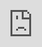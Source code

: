 ```yaml
---
layout: post
date:   2020-04-30
image: "/conflict_urbanism_sp2020/images/extractive_moz/ExtractiveUrbanism_Sites.jpg"
title:  "Extractive Urbanism: Social and Territorial Fragmentation in Mozambibque's Energy Extraction Landscape"
author: "Annie Wu, Chris Zheng, Ting Zhang, Zhou Wu"
---
```

Mozambique’s booming extractive industries have spurred the country’s making of modernity in the post civil war era. Through the lens of urbanism - urban development, foreign investments, infrastructure construction, settlements and resettlements, etc. - this project looks at how the extractive boom is building the country’s economy while characterizing it with spatial and socio economic fragmentation across the national territory.

#### **Introduction**  

The conflict this project addresses is extractive urbanism, a model for the development of new cities. Many places rich in natural resources have reaped great benefits by simply exploiting and exporting themselves. Urban construction of these places is aiming to reinforce this low-cost money-making cycle, called extractive urbanism.

Africa’s urban population will almost triple in the coming 35 years, with more than 1.3 billion Africans living in cities by 2050. But the initial driving force of these urban growths is more a desire to find a fiscal reservoir from external capital than a natural increasing demand. And it is in this particular development form of foreign investment orientation that African cities are rising from the ground up. Mozambique is one of the shining stars. The country’s economy has taken off from relying on foreign direct investment, which is now turning into controlling domestic resources and making profits by exporting them abroad.

Nearly 70 percent of capital flows in exports come from the mining and mining supporting industries, logistics, energy-producing, etc. And the spatial byproducts of this economic model is the rising of Mozambique’s new cities. Tete, Palma, Cuamba, Montepuez, Mulevala, Manica, and Chibuto, etc, are all those names that are spatially aligned with the large mining and mining serving companies. But for these companies, only less than 40% of them are owned by Mozambicans.

Moreover, In terms of annual profits, most of the highest value-creating ones do not belong to Mozambicans. For the largest aluminum mining company Mozal in Mozambique, “Initial investment in Mozal amounted to 40% of GDP but only created around 1,500 direct jobs, with nearly one third held by foreigners”, and “it is estimated that from the US$1.2 billion revenue posted per year, only US$200 million enters the Mozambican economy ”. And the ratio of Mozambican people living under the basic poverty line is a stunning 46.1 percent.

<div class="iframe-column"><iframe src="https://zhouwu-211.github.io/webmap_1/" style="position:absolute;top:0;left:0;width:100%;height:100%;" frameborder="0"></iframe></div>
&nbsp;
&nbsp;
&nbsp;

#### **City Scale Research | Moatize, Tete Province, Mozambique**  
**Brief Introduction of Coal Mining**  
In Mozambique, coal mining is the fastest growing industrial segment. Significant reserves of coking coal have been discovered in the Tete province, which have attracted numbers of prominent foreign mining companies. According to Business Monitor International Report, coal production in Mozambique has been rapidly increasing since 2009. And make Mozambique itself rank among the top 10 largest coal production and export countries in the world.

![description of image](/conflict_urbanism_sp2020/images/extractive_moz/Moatize_06.jpg)
&nbsp;

**Foreign Investment in Coal Related Infrastructure**  
Not only focusing on the development of mines in the country, key infrastructure would also be invested and constructed to facilitate export of mining commodities. There are two developing railroad projects which Brazilian Company Vale Mining has invested— the Sena railroad project and the Nacala corridor. Both are mainly serving for transporting coal or other products for export from the Moatize mine to the seaport like City Beira and Nacala for exports, instead of passenger use.

![description of image](/conflict_urbanism_sp2020/images/extractive_moz/Moatize_01.jpg)  
&nbsp;

**Land Acquisition Conflicts**  
Tete Province, located at northwestern of Mozambique, is a "commodity extraction frontier" rich in coal. It holds an approximately 23 billion tons of mostly untapped coal reserves, with the natural resource boom still in its early stages. Mining concessions and exploration licenses approved by the government cover around thirty-four percent of Tete province land. Including licenses pending approval, around sixty percent of the province's land are covered. Zooming into Moatize District of Tete, around ninety percent of the district’s land is divided and licensed to FDI.

![description of image](/conflict_urbanism_sp2020/images/extractive_moz/Moatize_02.jpg)   
&nbsp;
![description of image](/conflict_urbanism_sp2020/images/extractive_moz/Moatize_03.jpg)  
&nbsp;

**Resource Access Rights and Resettlements**  
As two major extraction companies, Vale Mining and Rio Tinto have been producing coal from the Moatize mine since 2009 and planned to have further expansion. Due to the current extraction and expansion, many families have been displaced. Over a thousand families resettled approximately 60 km away from the Moatize coal mining site.
The local population of Tete province has suffered from this coal boom led by the foreign companies, since large-scale resettlements have been taking place. As a result, the communities have faced disruptions in accessing food, water, and work.
Living conditions have decreased drastically, as many farming households who had “previously been living along a river” and were therefore “self-sufficient”, have now been resettled to sites far away from the markets in Moatize, with agricultural land of  “uneven quality and unreliable access to water”. Food insecurity and dependence on food assistance provided by the mining companies has become a serious issue for the families.

![description of image](/conflict_urbanism_sp2020/images/extractive_moz/Moatize_04.gif)  
&nbsp;
![description of image](/conflict_urbanism_sp2020/images/extractive_moz/Moatize_06.gif)
&nbsp;
&nbsp;
&nbsp;

#### **City Scale Research | Cabo Delgado Province, Mozambique**  
**Cabo Delgado | Revuma Gas Fields**  
In 2010, large reserves of natural gas were discovered in the Rovuma Basin, the offshore area of Cabo Delgado Province, northern Mozambique, which attracted a lot of foreign investment and will make Mozambique the third largest country of Liquefied Natural Gas (LNG). There are also future plans for pipeline and natural gas plants, yet it remains unknown who will invest in this development. However, the existing pipeline plan in Maputo is going to transport huge natural gas to South Africa.  

![description of image](/conflict_urbanism_sp2020/images/extractive_moz/Cabo_01.jpg)  
&nbsp;

**Cabo Delgado | Licensed Gas Areas**  
The Gas Fields were divided into onshore and offshore 6 areas held by different foreign companies, and a lot of those are owned by foreign governments. In each area, Mozambique holds 10-15 percent shares, but none of the areas is operated by Mozambique. In fact, most of LNG will be shipped to those countries instead of being locally used. To support the LNG production, an onshore facility will be constructed, which is projected to influence over 10,000 People.  

![description of image](/conflict_urbanism_sp2020/images/extractive_moz/Cabo_02.jpg)  
&nbsp;
<div class="iframe-column"><iframe src="https://tz2436.github.io/ExtractiveUrbanism/Test.html" style="position:absolute;top:0;left:0;width:100%;height:100%;" frameborder="0"></iframe></div>
&nbsp;

**Afungi LNG Plant | Resettlement Plan**  
A Resettlement plan was made for the construction of  the LNG plant, over 500 households are expected to be physically resettled and another 1000 are expected to lose access to their economic resource. The replacement village is located at the marginal area of the plant, but the replacement agricultural land will be 10-15 km away, and there is a delay in this process while the replacement village is being constructed now.  

![description of image](/conflict_urbanism_sp2020/images/extractive_moz/Cabo_03.jpg)  
&nbsp;

**Afungi LNG Plant | Loss of Main Source of Livelihoods**  
Among the displaced households, 51% are engaging in fishing, and in coastal villages, the number can be more than 80%. This map shows the vessel fishing and intertidal collecting points as well as the home ports. The restricted marine area will have a huge impact on those fishing grounds.  

![description of image](/conflict_urbanism_sp2020/images/extractive_moz/Cabo_04.jpg)
&nbsp;

**Afungi LNG Plant | Development in Place**  
As part of the resettlement plan, the project promised to provide more social services to the local people, However, there are concerns that the construction of the facilities is happening much faster than that of their supporting social services, which can be true through the satellite images.  

![description of image](/conflict_urbanism_sp2020/images/extractive_moz/Cabo_05.gif)  
&nbsp;

**Cabo Delgado | Emerging Insurgency**  
Apart from the loss of livelihoods, there are also rising security concerns about the emerging attacks since 2017. A series of attacks by Islamist extremists on the civilians have causing dozens people killed. In 2019, they started to target LNG projects. The big companies have been seeking more troops from the government for protection. The ongoing conflict between the insurgents and the military forces have been bringing more pressure to the people who already have a relatively low socio-economic background in the poorest region. People are afraid of going to their fields, and the displaced households with a far allocated field will face potential starvation.  

![description of image](/conflict_urbanism_sp2020/images/extractive_moz/Cabo_06.jpg)  
&nbsp;
&nbsp;
&nbsp;

#### **Infrastructure Research | Cahora Bassa Dam**  
Similar to the extraction industries, large-scale supporting infrastructures in Mozambique are often built by foreign capitals. They are mostly done as a point-to-point model, in favor of lowering the cost of transportation and export of the extracted resources, thus often flying through a great area of territory without any connection to the surroundings.  
&nbsp;

**Power Generation and Distribution**  
The electricity system is one of the examples. In 2014, the country generated 2,626 MW electricity, of which 79% are contributed by the hydropower at Cahora Bassa dam in Tete Province. At 187 gigawatts, Mozambique has the largest power generation potential in Southern Africa from untapped coal, hydro, gas, wind and solar resources. Mozambique is a major exporter of hydropower, coal and natural gas, with the aim of becoming southern Africa’s energy hub.

On the other hand, Mozambique faces substantial challenges in reaching its goal of universal energy access. Its energy access rate is among the lowest of sub-Saharan countries. In a planned future, Mozambique will still sell most of its energy output to South Africa and the Southern African Power Pool, with only a small portion remaining for domestic consumption.

![description of image](/conflict_urbanism_sp2020/images/extractive_moz/Power_GenDist.jpg)  
&nbsp;

**Domestic Power Access**  
Despite the outsized energy generation, there’s a huge gap between the demand and the distribution. Extraction and export segments are among the top priorities of power supply while the whole system is struggling with the existing highly subsidized tariffs.

There are 4.1 million households with no power access in Mozambique. The current access rate for residence is 29%. This number is 57% in urban areas and 15% in rural areas, yet only 36.5% of the country’s people live in a city.

<iframe frameborder="0" class="juxtapose" width="100%" height="3132" src="https://cdn.knightlab.com/libs/juxtapose/latest/embed/index.html?uid=858c6230-9313-11ea-a879-0edaf8f81e27"></iframe>
&nbsp;

**Cahora Bassa | Inbalanced Energy Distribution**  
At the heart of Mozambique’s energy system is Cahora Bassa, the giant hydroelectric dam on the Zambezi River in Tete province, opened in 1977. As a colonial legacy, this project is ﬁnanced by foreign investors and the guaranteed sale of electricity to South Africa at below-market prices, in exchange for its support in the colonial war.

In the post civil war era, Cahora Bassa was taken over by the Mozambique government and rendered as a symbol of national identity - ‘o orgulho de Moçambique (the pride of Mozambique)’.

But as a major source of revenue income, annually 70% of the dam’s output has been committed to South Africa’s Eskom utility under a long-term agreement through 2029. A large portion of that is later reimported to Mozambique to serve large extraction industries owned by foreign shareholders. Beyond that, the country plans to expand sales to Malawi, Zambia and Tanzania. This all happens with a majority of the domestic population still having no access to electricity.

![description of image](/conflict_urbanism_sp2020/images/extractive_moz/CahoraBassa.jpg)  
&nbsp;
&nbsp;
&nbsp;
&nbsp;
&nbsp;
&nbsp;

#### **References:**  
1. Amanam, Usua, “Natural Gas in East Africa: Domestic and Regional Use”, Stanford University, 2017.
1. Kirshner, Joshua, Marcus Power, “Mining and extractive urbanism: Post Development in a Mozambican boomtown”, Geoforum, 61 (2015) 67–78.
1. Noorloos, Femke, Marjan Kloosterboer, “Africa’s new cities: The contested future of urbanization” Urban Studies. 55(2018): 1223–1241.
1. Perrotton, Florian and Massol, Olivier, “Rate-of-Return Regulation to Unlock Natural Gas Pipeline Deployment: Insights from a Mozambican Project”, USAEE Working Paper, 08(2018), No. 18-353, SSRN: https://ssrn.com/abstract=3225143.
1. Rawoot, Ilham, “Gas-rich Mozambique may be headed for a disaster”, 2020.
1. Santley, David, Robert Schlotterer, Anton Eberhard, “Harnessing African Natural Gas: A New Opportunity for Africa's Energy Agenda?”, 2014.
1. Shannon, Murtah, “Who Controls the City in the Global Urban Era? Mapping the Dimensions of Urban Geopolitics in Beira City, Mozambique”, Land 8(2019): 37.
1. CFM- Ports and railways of Mozambique, EP financial statements”, 2012.
1. “Final resettlement plan”, Mozambique gas development, 2016.
1. “Mozambique power plant”, Africa Infrastructure Country Diagnostics (AICO), World Bank Group, 2009.
1. “Mozambique: Mining Resettlements Disrupt Food: water, government and mining companies should remedy problems, add protections”, Human Rights Watch, 2013.
1. “Oil and gas investments in Palma District, Mozambique: findings from a local context analysis”, Shared Value Foundation and LANDac, 2019.
1. “Resources & Energy Statistics Annual”, Bureau of Resources and Energy, Mozambique, 2012.
1. “Sub-Saharan Africa - Electricity Transmission Network”, World Bank Group, 2018.
1. “‘What a house without food?’, Mozambique’s coal mining boom and resettlement”, Human Rights Watch, 2012.
1. Center for International Earth Science Information Network, Columbia university, http://www.ciesin.org/.
1. WorldPop, https://www.worldpop.org/.
